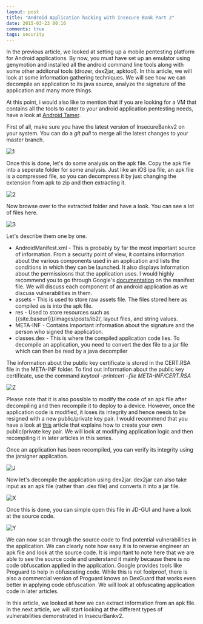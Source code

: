 ```yaml
---
layout: post
title: "Android Application hacking with Insecure Bank Part 2"
date: 2015-03-23 00:16
comments: true
tags: security
---
```


In the previous article, we looked at setting up a mobile pentesting platform for Android applications. By now, you must have set up an emulator using genymotion and installed all the android command line tools along with some other additonal tools (drozer, dex2jar, apktool). In this article, we will look at some information gathering techniques. We will see how we can decompile an application to its java source, analyze the signature of the application and many more things.

At this point, i would also like to mention that if you are looking for a VM that contains all the tools to cater to your android application pentesting needs, have a look at [Android Tamer](https://androidtamer.com/).

<!-- more -->

First of all, make sure you have the latest version of InsecureBankv2 on your system. You can do a _git pull_ to merge all the latest changes to your master branch.

![1]({{site.baseurl}}/images/posts/ib2//1.png)

Once this is done, let's do some analysis on the apk file. Copy the apk file into a seperate folder for some analysis. Just like an iOS ipa file, an apk file is a compressed file, so you can decompress it by just changing the extension from apk to zip and then extracting it.

![2]({{site.baseurl}}/images/posts/ib2//2.png)

Now browse over to the extracted folder and have a look. You can see a lot of files here.

![3]({{site.baseurl}}/images/posts/ib2//3.png)

Let's describe them one by one.

*   AndroidManifest.xml - This is probably by far the most important source of information. From a security point of view, it contains information about the various components used in an application and lists the conditions in which they can be launched. It also displays information about the permissiosns that the application uses. I would highly recommend you to go through Google's [documentation](http://developer.android.com/guide/topics/manifest/manifest-intro.html) on the manifest file. We will discuss each component of an android application as we discuss vulnerabilities in them.
*   assets - This is used to store raw assets file. The files stored here as compiled as is into the apk file.
*   res - Used to store resources such as {{site.baseurl}}/images/posts/ib2/, layout files, and string values.
*   META-INF - Contains important information about the signature and the person who signed the application.
*   classes.dex - This is where the compiled application code lies. To decompile an application, you need to convert the dex file to a jar file which can then be read by a java decompiler

The information about the public key certificate is stored in the CERT.RSA file in the META-INF folder. To find out information about the public key certificate, use the command _keytool –printcert –file META-INF/CERT.RSA_

![Z]({{site.baseurl}}/images/posts/ib2//z.png)

Please note that it is also possible to modify the code of an apk file after decompiling and then recompile it to deploy to a device. However, once the application code is modified, it loses its integrity and hence needs to be resigned with a new public/private key pair. I would recommend that you have a look at [this](http://developer.android.com/tools/publishing/app-signing.html) article that explains how to create your own public/private key pair. We will look at modifying application logic and then recompiling it in later articles in this series.

Once an application has been recompiled, you can verify its integrity using the jarsigner application.

![J]({{site.baseurl}}/images/posts/ib2//j.png)

Now let's decompile the application using dex2jar. dex2jar can also take input as an apk file (rather than .dex file) and converts it into a jar file.

![X]({{site.baseurl}}/images/posts/ib2//x.png)

Once this is done, you can simple open this file in JD-GUI and have a look at the source code.

![Y]({{site.baseurl}}/images/posts/ib2//y.png)

We can now scan through the source code to find potential vulnerabilities in the application. We can clearly note how easy it is to reverse engineer an apk file and look at the source code. It is important to note here that we are able to see the source code and understand it mainly because there is no code obfuscation applied in the application. Google provides tools like Proguard to help in obfuscating code. While this is not foolproof, there is also a commercial version of Proguard knows an DexGuard that works even better in applying code obfuscation. We will look at obfuscating application code in later articles.

In this article, we looked at how we can extract information from an apk file. In the next article, we will start looking at the different types of vulnerabilities demonstrated in InsecurBankv2.